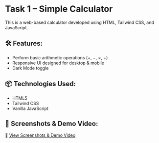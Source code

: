 # Task 1 – Simple Calculator

This is a web-based calculator developed using HTML, Tailwind CSS, and JavaScript.

## 🛠️ Features:
- Perform basic arithmetic operations (+, −, ×, ÷)
- Responsive UI designed for desktop & mobile
- Dark Mode toggle

## 📦 Technologies Used:
- HTML5
- Tailwind CSS
- Vanilla JavaScript

## 🔗 Screenshots & Demo Video:
📸 [View Screenshots & Demo Video](https://github.com/Yogeshwar-Prabhu/NativeSoftTech-Java-Internship-Tasks/tree/main/Task%201%20-%20Calculator/Screenshots%20and%20Video)
